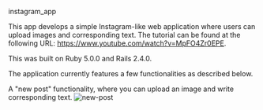 instagram_app

This app develops a simple Instagram-like web application where users can upload images and corresponding text. The tutorial can be found at the following URL: https://www.youtube.com/watch?v=MpFO4Zr0EPE.

This was built on Ruby 5.0.0 and Rails 2.4.0.

The application currently features a few functionalities as described below. 

A "new post" functionality, where you can upload an image and write corresponding text.
![new-post](https://raw.githubusercontent.com/hmc-cs-rpan/instagram_app/master/images/new-post.png)